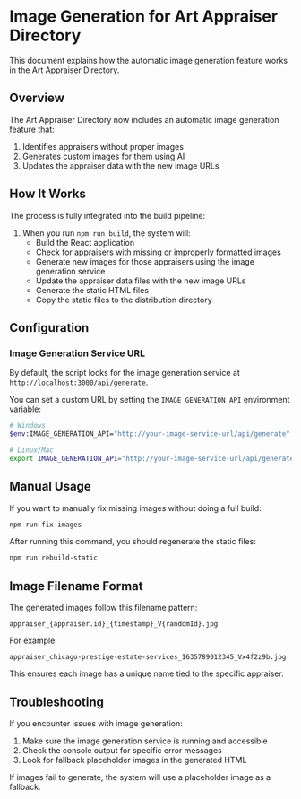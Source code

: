 # Image Generation for Art Appraiser Directory

This document explains how the automatic image generation feature works in the Art Appraiser Directory.

## Overview

The Art Appraiser Directory now includes an automatic image generation feature that:

1. Identifies appraisers without proper images
2. Generates custom images for them using AI
3. Updates the appraiser data with the new image URLs

## How It Works

The process is fully integrated into the build pipeline:

1. When you run `npm run build`, the system will:
   - Build the React application
   - Check for appraisers with missing or improperly formatted images
   - Generate new images for those appraisers using the image generation service
   - Update the appraiser data files with the new image URLs
   - Generate the static HTML files
   - Copy the static files to the distribution directory

## Configuration

### Image Generation Service URL

By default, the script looks for the image generation service at `http://localhost:3000/api/generate`. 

You can set a custom URL by setting the `IMAGE_GENERATION_API` environment variable:

```bash
# Windows
$env:IMAGE_GENERATION_API="http://your-image-service-url/api/generate"

# Linux/Mac
export IMAGE_GENERATION_API="http://your-image-service-url/api/generate"
```

## Manual Usage

If you want to manually fix missing images without doing a full build:

```bash
npm run fix-images
```

After running this command, you should regenerate the static files:

```bash
npm run rebuild-static
```

## Image Filename Format

The generated images follow this filename pattern:

```
appraiser_{appraiser.id}_{timestamp}_V{randomId}.jpg
```

For example:
```
appraiser_chicago-prestige-estate-services_1635789012345_Vx4f2z9b.jpg
```

This ensures each image has a unique name tied to the specific appraiser.

## Troubleshooting

If you encounter issues with image generation:

1. Make sure the image generation service is running and accessible
2. Check the console output for specific error messages
3. Look for fallback placeholder images in the generated HTML

If images fail to generate, the system will use a placeholder image as a fallback. 